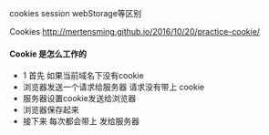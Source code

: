 cookies session webStorage等区别

Cookies http://mertensming.github.io/2016/10/20/practice-cookie/



#### Cookie 是怎么工作的

* 1 首先 如果当前域名下没有cookie
* 浏览器发送一个请求给服务器 请求没有带上 cookie
* 服务器设置cookie发送给浏览器
* 浏览器保存起来
* 接下来 每次都会带上 发给服务器

